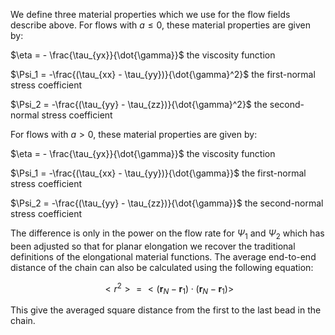 
We define three material properties which we use for the flow fields describe above.  For flows with $a \le 0$, these material properties are given by:

$\eta = - \frac{\tau_{yx}}{\dot{\gamma}}$      the viscosity function

$\Psi_1 = -\frac{(\tau_{xx} - \tau_{yy})}{\dot{\gamma}^2}$  the first-normal stress coefficient

$\Psi_2 = -\frac{(\tau_{yy} - \tau_{zz})}{\dot{\gamma}^2}$  the second-normal stress coefficient

For flows with $a > 0$, these material properties are given by:

$\eta = - \frac{\tau_{yx}}{\dot{\gamma}}$      the viscosity function

$\Psi_1 = -\frac{(\tau_{xx} - \tau_{yy})}{\dot{\gamma}}$  the first-normal stress coefficient

$\Psi_2 = -\frac{(\tau_{yy} - \tau_{zz})}{\dot{\gamma}}$  the second-normal stress coefficient

The difference is only in the power on the flow rate for $\Psi_1$ and $\Psi_2$ which has been adjusted so that for planar elongation we recover the traditional definitions of the elongational material functions.  The average end-to-end distance of the chain can also be calculated using the following equation:

$$
<r^2>=<(\textbf{r}_N-\textbf{r}_1)\cdot(\textbf{r}_N-\textbf{r}_1)>
$$

This give the averaged square distance from the first to the last bead in the chain.